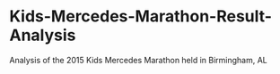 # Kids-Mercedes-Marathon-Result-Analysis
Analysis of the 2015 Kids Mercedes Marathon held in Birmingham, AL
